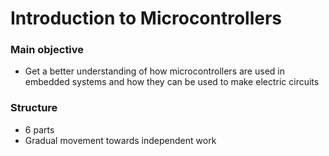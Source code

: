 # Introduction to Microcontrollers
### Main objective
 - Get a better understanding of how microcontrollers are used in embedded systems and how they can be used to make electric circuits

### Structure
 - 6 parts
 - Gradual movement towards independent work
